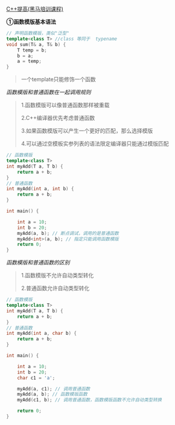 [C++提高(黑马培训课程)](https://www.bilibili.com/video/BV1jt411274J?spm_id_from=333.999.0.0&vd_source=a74179950ed9c89d387679b4746b163b)

**①函数模版基本语法**

```c++
// 声明函数模版，类似"泛型"
template<class T> //class 等同于  typename
void sum(T& a, T& b) {
    T temp = b;
    b = a;
    a = temp;
}
```

> 一个template只能修饰一个函数

*函数模版和普通函数在一起调用规则*

> 1.函数模版可以像普通函数那样被重载
>
> 2.C++编译器优先考虑普通函数
>
> 3.如果函数模版可以产生一个更好的匹配，那么选择模版
>
> 4.可以通过空模板实参列表的语法限定编译器只能通过模版匹配

```C++
// 函数模版
template<class T>
int myAdd(T a, T b) {
    return a + b;
}
// 普通函数
int myAdd(int a, int b) {
    return a + b;
}

int main() {

    int a = 10;
    int b = 20;
    myAdd(a, b); // 断点调试，调用的是普通函数
    myAdd<int>(a, b); // 指定只能调用函数模版
    return 0;
}
```



*函数模版和普通函数的区别*

> 1.函数模版不允许自动类型转化
>
> 2.普通函数允许自动类型转化

```c++
// 函数模版
template<class T>
int myAdd(T a, T b) {
    return a + b;
}
// 普通函数
int myAdd(int a, char b) {
    return a + b;
}

int main() {

    int a = 10;
    int b = 20;
    char c1 = 'a';

    myAdd(a, c1); // 调用普通函数
    myAdd(a, b); // 函数模版函数
    myAdd(c1, b); // 调用普通函数，函数模版函数不允许自动类型转换

    return 0;
}
```

